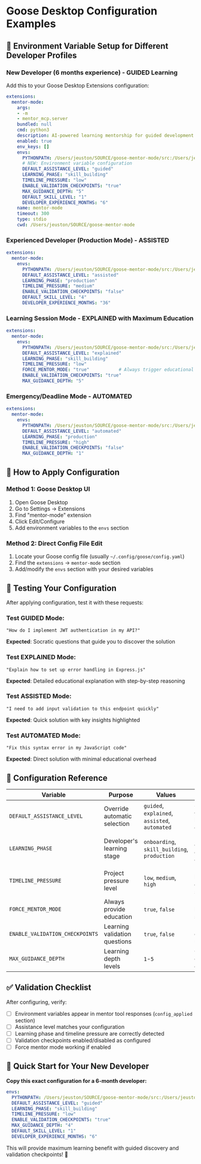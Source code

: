 # Goose Desktop Configuration Examples

## 🎯 Environment Variable Setup for Different Developer Profiles

### **New Developer (6 months experience) - GUIDED Learning**

Add this to your Goose Desktop Extensions configuration:

```yaml
extensions:
  mentor-mode:
    args:
    - -m
    - mentor_mcp.server
    bundled: null
    cmd: python3
    description: AI-powered learning mentorship for guided development experiences
    enabled: true
    env_keys: []
    envs:
      PYTHONPATH: /Users/jeuston/SOURCE/goose-mentor-mode/src:/Users/jeuston/SOURCE/goose-mentor-mode/mcp-mentor/src
      # NEW: Environment variable configuration
      DEFAULT_ASSISTANCE_LEVEL: "guided"
      LEARNING_PHASE: "skill_building"
      TIMELINE_PRESSURE: "low"
      ENABLE_VALIDATION_CHECKPOINTS: "true"
      MAX_GUIDANCE_DEPTH: "5"
      DEFAULT_SKILL_LEVEL: "1"
      DEVELOPER_EXPERIENCE_MONTHS: "6"
    name: mentor-mode
    timeout: 300
    type: stdio
    cwd: /Users/jeuston/SOURCE/goose-mentor-mode
```

### **Experienced Developer (Production Mode) - ASSISTED**

```yaml
extensions:
  mentor-mode:
    envs:
      PYTHONPATH: /Users/jeuston/SOURCE/goose-mentor-mode/src:/Users/jeuston/SOURCE/goose-mentor-mode/mcp-mentor/src
      DEFAULT_ASSISTANCE_LEVEL: "assisted"
      LEARNING_PHASE: "production"
      TIMELINE_PRESSURE: "medium"
      ENABLE_VALIDATION_CHECKPOINTS: "false"
      DEFAULT_SKILL_LEVEL: "4"
      DEVELOPER_EXPERIENCE_MONTHS: "36"
```

### **Learning Session Mode - EXPLAINED with Maximum Education**

```yaml
extensions:
  mentor-mode:
    envs:
      PYTHONPATH: /Users/jeuston/SOURCE/goose-mentor-mode/src:/Users/jeuston/SOURCE/goose-mentor-mode/mcp-mentor/src
      DEFAULT_ASSISTANCE_LEVEL: "explained"
      LEARNING_PHASE: "skill_building"
      TIMELINE_PRESSURE: "low"
      FORCE_MENTOR_MODE: "true"           # Always trigger educational responses
      ENABLE_VALIDATION_CHECKPOINTS: "true"
      MAX_GUIDANCE_DEPTH: "5"
```

### **Emergency/Deadline Mode - AUTOMATED**

```yaml
extensions:
  mentor-mode:
    envs:
      PYTHONPATH: /Users/jeuston/SOURCE/goose-mentor-mode/src:/Users/jeuston/SOURCE/goose-mentor-mode/mcp-mentor/src
      DEFAULT_ASSISTANCE_LEVEL: "automated"
      LEARNING_PHASE: "production"
      TIMELINE_PRESSURE: "high"
      ENABLE_VALIDATION_CHECKPOINTS: "false"
      MAX_GUIDANCE_DEPTH: "1"
```

## 🔧 How to Apply Configuration

### **Method 1: Goose Desktop UI**
1. Open Goose Desktop
2. Go to Settings → Extensions
3. Find "mentor-mode" extension
4. Click Edit/Configure
5. Add environment variables to the `envs` section

### **Method 2: Direct Config File Edit**
1. Locate your Goose config file (usually `~/.config/goose/config.yaml`)
2. Find the `extensions` → `mentor-mode` section
3. Add/modify the `envs` section with your desired variables

## 🧪 Testing Your Configuration

After applying configuration, test it with these requests:

### **Test GUIDED Mode:**
```
"How do I implement JWT authentication in my API?"
```
**Expected**: Socratic questions that guide you to discover the solution

### **Test EXPLAINED Mode:**
```
"Explain how to set up error handling in Express.js"
```
**Expected**: Detailed educational explanation with step-by-step reasoning

### **Test ASSISTED Mode:**
```
"I need to add input validation to this endpoint quickly"
```
**Expected**: Quick solution with key insights highlighted

### **Test AUTOMATED Mode:**
```
"Fix this syntax error in my JavaScript code"
```
**Expected**: Direct solution with minimal educational overhead

## 🎯 Configuration Reference

| Variable | Purpose | Values | Best For |
|----------|---------|--------|----------|
| `DEFAULT_ASSISTANCE_LEVEL` | Override automatic selection | `guided`, `explained`, `assisted`, `automated` | Setting consistent learning experience |
| `LEARNING_PHASE` | Developer's learning stage | `onboarding`, `skill_building`, `production` | Matching educational depth to experience |
| `TIMELINE_PRESSURE` | Project pressure level | `low`, `medium`, `high` | Balancing learning vs. delivery speed |
| `FORCE_MENTOR_MODE` | Always provide education | `true`, `false` | Dedicated learning sessions |
| `ENABLE_VALIDATION_CHECKPOINTS` | Learning validation questions | `true`, `false` | Ensuring concept understanding |
| `MAX_GUIDANCE_DEPTH` | Learning depth levels | `1`-`5` | Controlling complexity of guidance |

## ✅ Validation Checklist

After configuring, verify:

- [ ] Environment variables appear in mentor tool responses (`config_applied` section)
- [ ] Assistance level matches your configuration
- [ ] Learning phase and timeline pressure are correctly detected
- [ ] Validation checkpoints enabled/disabled as configured
- [ ] Force mentor mode working if enabled

## 🚀 Quick Start for Your New Developer

**Copy this exact configuration for a 6-month developer:**

```yaml
envs:
  PYTHONPATH: /Users/jeuston/SOURCE/goose-mentor-mode/src:/Users/jeuston/SOURCE/goose-mentor-mode/mcp-mentor/src
  DEFAULT_ASSISTANCE_LEVEL: "guided"
  LEARNING_PHASE: "skill_building"
  TIMELINE_PRESSURE: "low"
  ENABLE_VALIDATION_CHECKPOINTS: "true"
  MAX_GUIDANCE_DEPTH: "4"
  DEFAULT_SKILL_LEVEL: "1"
  DEVELOPER_EXPERIENCE_MONTHS: "6"
```

This will provide maximum learning benefit with guided discovery and validation checkpoints! 🎯
